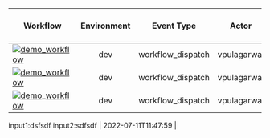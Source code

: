| Workflow  | Environment | Event Type | Actor | Inputs | Last run date and time |
| ------------- |:-------------:|:-------------:|:-------------:|:-------------:|:-------------:|
| [![demo_workflow](https://github.com/vpulagarwal/workflow-status/actions/workflows/sample.yml/badge.svg?branch=main&event=workflow_dispatch)](https://github.com/vpulagarwal/workflow-status/actions/workflows/sample.yml) |  dev | workflow_dispatch | vpulagarwal | environment:dev input1:sdfsdfs input2:sdfsdf   | 2022-07-11T11:33:53 |
| [![demo_workflow](https://github.com/vpulagarwal/workflow-status/actions/workflows/sample.yml/badge.svg?branch=main&event=workflow_dispatch)](https://github.com/vpulagarwal/workflow-status/actions/workflows/sample.yml) |  dev | workflow_dispatch | vpulagarwal | environment:dev<input1:ssdasdasd<input2:sdaasdad<  | 2022-07-11T11:36:08 |
| [![demo_workflow](https://github.com/vpulagarwal/workflow-status/actions/workflows/sample.yml/badge.svg?branch=main&event=workflow_dispatch)](https://github.com/vpulagarwal/workflow-status/actions/workflows/sample.yml) |  dev | workflow_dispatch | vpulagarwal | environment:dev
input1:dsfsdf
input2:sdfsdf  | 2022-07-11T11:47:59 |
